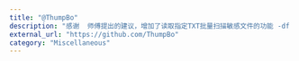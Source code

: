 ```yaml
---
title: "@ThumpBo"
description: "感谢  师傅提出的建议，增加了读取指定TXT批量扫描敏感文件的功能 -df 并将扫描成功结果导出至 dumpout.txt 内"
external_url: "https://github.com/ThumpBo"
category: "Miscellaneous"
---
```


